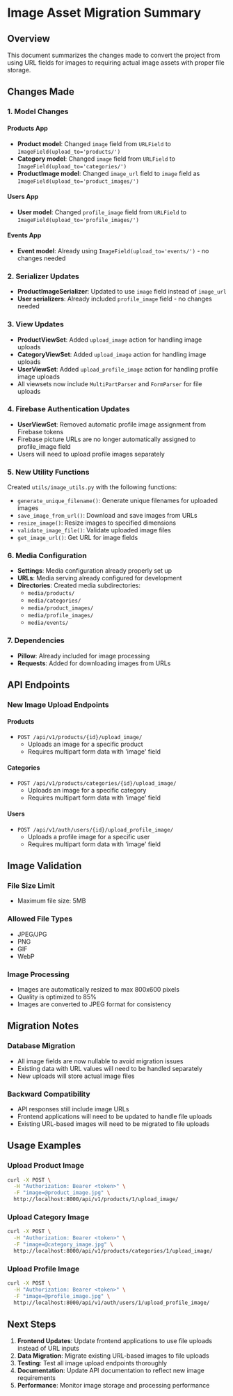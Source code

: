 # Image Asset Migration Summary

## Overview
This document summarizes the changes made to convert the project from using URL fields for images to requiring actual image assets with proper file storage.

## Changes Made

### 1. Model Changes

#### Products App
- **Product model**: Changed `image` field from `URLField` to `ImageField(upload_to='products/')`
- **Category model**: Changed `image` field from `URLField` to `ImageField(upload_to='categories/')`
- **ProductImage model**: Changed `image_url` field to `image` field as `ImageField(upload_to='product_images/')`

#### Users App
- **User model**: Changed `profile_image` field from `URLField` to `ImageField(upload_to='profile_images/')`

#### Events App
- **Event model**: Already using `ImageField(upload_to='events/')` - no changes needed

### 2. Serializer Updates
- **ProductImageSerializer**: Updated to use `image` field instead of `image_url`
- **User serializers**: Already included `profile_image` field - no changes needed

### 3. View Updates
- **ProductViewSet**: Added `upload_image` action for handling image uploads
- **CategoryViewSet**: Added `upload_image` action for handling image uploads
- **UserViewSet**: Added `upload_profile_image` action for handling profile image uploads
- All viewsets now include `MultiPartParser` and `FormParser` for file uploads

### 4. Firebase Authentication Updates
- **UserViewSet**: Removed automatic profile image assignment from Firebase tokens
- Firebase picture URLs are no longer automatically assigned to profile_image field
- Users will need to upload profile images separately

### 5. New Utility Functions
Created `utils/image_utils.py` with the following functions:
- `generate_unique_filename()`: Generate unique filenames for uploaded images
- `save_image_from_url()`: Download and save images from URLs
- `resize_image()`: Resize images to specified dimensions
- `validate_image_file()`: Validate uploaded image files
- `get_image_url()`: Get URL for image fields

### 6. Media Configuration
- **Settings**: Media configuration already properly set up
- **URLs**: Media serving already configured for development
- **Directories**: Created media subdirectories:
  - `media/products/`
  - `media/categories/`
  - `media/product_images/`
  - `media/profile_images/`
  - `media/events/`

### 7. Dependencies
- **Pillow**: Already included for image processing
- **Requests**: Added for downloading images from URLs

## API Endpoints

### New Image Upload Endpoints

#### Products
- `POST /api/v1/products/{id}/upload_image/`
  - Uploads an image for a specific product
  - Requires multipart form data with 'image' field

#### Categories
- `POST /api/v1/products/categories/{id}/upload_image/`
  - Uploads an image for a specific category
  - Requires multipart form data with 'image' field

#### Users
- `POST /api/v1/auth/users/{id}/upload_profile_image/`
  - Uploads a profile image for a specific user
  - Requires multipart form data with 'image' field

## Image Validation

### File Size Limit
- Maximum file size: 5MB

### Allowed File Types
- JPEG/JPG
- PNG
- GIF
- WebP

### Image Processing
- Images are automatically resized to max 800x600 pixels
- Quality is optimized to 85%
- Images are converted to JPEG format for consistency

## Migration Notes

### Database Migration
- All image fields are now nullable to avoid migration issues
- Existing data with URL values will need to be handled separately
- New uploads will store actual image files

### Backward Compatibility
- API responses still include image URLs
- Frontend applications will need to be updated to handle file uploads
- Existing URL-based images will need to be migrated to file uploads

## Usage Examples

### Upload Product Image
```bash
curl -X POST \
  -H "Authorization: Bearer <token>" \
  -F "image=@product_image.jpg" \
  http://localhost:8000/api/v1/products/1/upload_image/
```

### Upload Category Image
```bash
curl -X POST \
  -H "Authorization: Bearer <token>" \
  -F "image=@category_image.jpg" \
  http://localhost:8000/api/v1/products/categories/1/upload_image/
```

### Upload Profile Image
```bash
curl -X POST \
  -H "Authorization: Bearer <token>" \
  -F "image=@profile_image.jpg" \
  http://localhost:8000/api/v1/auth/users/1/upload_profile_image/
```

## Next Steps

1. **Frontend Updates**: Update frontend applications to use file uploads instead of URL inputs
2. **Data Migration**: Migrate existing URL-based images to file uploads
3. **Testing**: Test all image upload endpoints thoroughly
4. **Documentation**: Update API documentation to reflect new image requirements
5. **Performance**: Monitor image storage and processing performance 